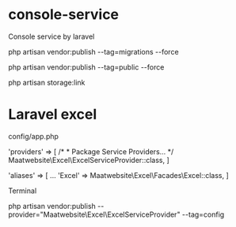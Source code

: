 # console-service
Console service by laravel


php artisan vendor:publish --tag=migrations --force

php artisan vendor:publish --tag=public --force

php artisan storage:link

# Laravel excel

config/app.php

'providers' => [
    /*
     * Package Service Providers...
     */
    Maatwebsite\Excel\ExcelServiceProvider::class,
]

'aliases' => [
    ...
    'Excel' => Maatwebsite\Excel\Facades\Excel::class,
]

Terminal

php artisan vendor:publish --provider="Maatwebsite\Excel\ExcelServiceProvider" --tag=config